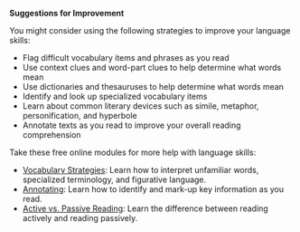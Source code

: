 **Suggestions for Improvement**

You might consider using the following strategies to improve your language skills:

* Flag difficult vocabulary items and phrases as you read
* Use context clues and word-part clues to help determine what words mean
* Use dictionaries and thesauruses to help determine what words mean
* Identify and look up specialized vocabulary items
* Learn about common literary devices such as simile, metaphor, personification, and hyperbole
* Annotate texts as you read to improve your overall reading comprehension

Take these free online modules for more help with language skills:

* [Vocabulary Strategies](http://owl.excelsior.edu/orc/what-to-do-while-reading/vocabulary-strategies/): Learn how to interpret unfamiliar words, specialized terminology, and figurative language. 
* [Annotating](http://owl.excelsior.edu/orc/what-to-do-while-reading/annotating/): Learn how to identify and mark-up key information as you read.
* [Active vs. Passive Reading](http://owl.excelsior.edu/orc/introduction/active-reading/): Learn the difference between reading actively and reading passively. 
